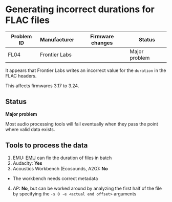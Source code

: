 # Generating incorrect durations for FLAC files

|Problem ID | Manufacturer | Firmware changes | Status              |
|-----------|--------------|------------------|---------------------|
|FL04         |Frontier Labs |                  |   Major problem     |


It appears that Frontier Labs writes an incorrect value for the `duration` 
in the FLAC headers.

This affects firmwares 3.17 to 3.24.

## Status
**Major problem** 

Most audio processing tools will fail eventually when they pass the point where valid data exists.

## Tools to process the data
1. EMU: [EMU](https://github.com/QutEcoacoustics/emu#fix-the-fl010-metadata-duration-bug) can fix the duration of files in batch
2. Audacity: **Yes** 
3. Acoustics Workbench (Ecosounds, A2O): **No**

-   The workbench needs correct metadata

4. AP: **No**, but can be worked around by analyzing the first half of the file by specifying the `-s 0 -e <actual end offset>` arguments



